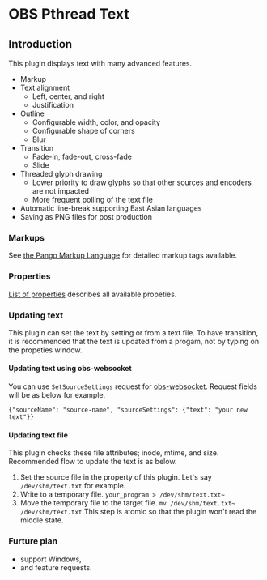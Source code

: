 # OBS Pthread Text

## Introduction

This plugin displays text with many advanced features.

* Markup
* Text alignment
  * Left, center, and right
  * Justification
* Outline
  * Configurable width, color, and opacity
  * Configurable shape of corners
  * Blur
* Transition
  * Fade-in, fade-out, cross-fade
  * Slide
* Threaded glyph drawing
  * Lower priority to draw glyphs so that other sources and encoders are not impacted
  * More frequent polling of the text file
* Automatic line-break supporting East Asian languages
* Saving as PNG files for post production

### Markups

See [the Pango Markup Language](https://docs.gtk.org/Pango/pango_markup.html)
for detailed markup tags available.

### Properties

[List of properties](doc/properties.md) describes all available propeties.

### Updating text

This plugin can set the text by setting or from a text file.
To have transition, it is recommended that the text is updated from a progam, not by typing on the propeties window.

#### Updating text using obs-websocket

You can use `SetSourceSettings` request for [obs-websocket](https://github.com/Palakis/obs-websocket/).
Request fields will be as below for example.
```
{"sourceName": "source-name", "sourceSettings": {"text": "your new text"}}
```

#### Updating text file

This plugin checks these file attributes; inode, mtime, and size.
Recommended flow to update the text is as below.
1. Set the source file in the property of this plugin. Let's say ```/dev/shm/text.txt``` for example.
2. Write to a temporary file.
   ```your_program > /dev/shm/text.txt~```
3. Move the temporary file to the target file.
   ```mv /dev/shm/text.txt~ /dev/shm/text.txt```
   This step is atomic so that the plugin won't read the middle state.

### Furture plan

* support Windows,
* and feature requests.
